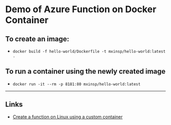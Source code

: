 # Demo of Azure Function on Docker Container

## To create an image:
* `docker build -f hello-world/Dockerfile -t mxinsp/hello-world:latest . `

## To run a container using the newly created image
* `docker run -it --rm -p 8181:80 mxinsp/hello-world:latest`

---
## Links
* [Create a function on Linux using a custom container](https://learn.microsoft.com/en-us/azure/azure-functions/functions-create-function-linux-custom-image?pivots=programming-language-csharp&tabs=isolated-process%2Cbash%2Cazure-cli%2Cv1)
